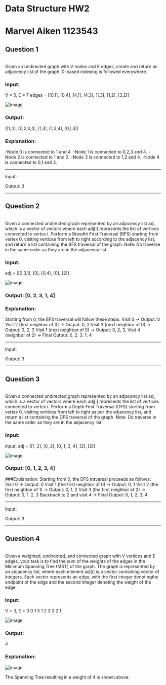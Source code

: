 # Data Structure HW2
# Marvel Aiken 1123543

## Question 1
<br>
Given an undirected graph with V nodes and E edges, create and return an adjacency list of the graph. 0-based indexing is followed everywhere.
  
### Input:
V = 5, E = 7
edges = [[0,1], [0,4], [4,1], [4,3], [1,3], [1,2], [3,2]]

![image](https://github.com/user-attachments/assets/e817f811-9f7e-4b4e-a121-ae7239bc8a05)

### Output:
[[1,4], [0,2,3,4], [1,3], [1,2,4], [0,1,3]]

### Explanation:
-Node 0 is connected to 1 and 4.
-Node 1 is connected to 0,2,3 and 4.
-Node 2 is connected to 1 and 3.
-Node 3 is connected to 1,2 and 4.
-Node 4 is connected to 0,1 and 3.

---
Input:

Output:
3

---
## Question 2
<br>
Given a connected undirected graph represented by an adjacency list adj, which is a vector of vectors where each adj[i] represents the list of vertices connected to vertex i. Perform a Breadth First Traversal (BFS) starting from vertex 0, visiting vertices from left to right according to the adjacency list, and return a list containing the BFS traversal of the graph.
Note: Do traverse in the same order as they are in the adjacency list.

### Input: 
adj = [[2,3,1], [0], [0,4], [0], [2]]

![image](https://github.com/user-attachments/assets/dd252563-24f7-4c88-b42e-718f774cfe03)

### Output: [0, 2, 3, 1, 4]

### Explanation:
Starting from 0, the BFS traversal will follow these steps:
Visit 0 → Output: 0
Visit 2 (first neighbor of 0) → Output: 0, 2
Visit 3 (next neighbor of 0) → Output: 0, 2, 3
Visit 1 (next neighbor of 0) → Output: 0, 2, 3,
Visit 4 (neighbor of 2) → Final Output: 0, 2, 3, 1, 4

---
Input:

Output:
3

---

## Question 3
<br>
Given a connected undirected graph represented by an adjacency list adj, which is a vector of vectors where each adj[i] represents the list of vertices connected to vertex i. Perform a Depth First Traversal (DFS) starting from vertex 0, visiting vertices from left to right as per the adjacency list, and return a list containing the DFS traversal of the graph.
Note: Do traverse in the same order as they are in the adjacency list.

### Input:
Input: adj = [[1, 2], [0, 2], [0, 1, 3, 4], [2], [2]]

![image](https://github.com/user-attachments/assets/3dc221e1-9776-431e-a309-c2ad75d01943)

### Output: [0, 1, 2, 3, 4]

###Explanation:
Starting from 0, the DFS traversal proceeds as follows:
Visit 0 → Output: 0
Visit 1 (the first neighbor of 0) → Output: 0, 1
Visit 2 (the first neighbor of 1) → Output: 0, 1, 2
Visit 3 (the first neighbor of 2) → Output: 0, 1, 2, 3
Backtrack to 2 and visit 4 → Final Output: 0, 1, 2, 3, 4

---
Input:

Output:
3

---

## Question 4
<br>
Given a weighted, undirected, and connected graph with V vertices and E edges, your task is to find the sum of the weights of the edges in the Minimum Spanning Tree (MST) of the graph. The graph is represented by an adjacency list, where each element adj[i] is a vector containing vector of integers. Each vector represents an edge, with the first integer denotingthe endpoint of the edge and the second integer denoting the weight of the edge.

### Input:
V = 3, E = 3
0 1 5
1 2 3
0 2 1

![image](https://github.com/user-attachments/assets/8eba3a4a-4476-4fc9-80c9-78356ddeaff0)

### Output:
4

### Explanation:

![image](https://github.com/user-attachments/assets/7536f7bc-7cdd-4eed-9733-c91cc10943c4)

The Spanning Tree resulting in a weight of 4 is shown above.




